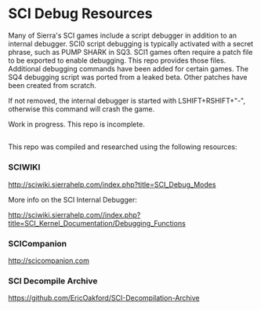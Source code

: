 # SCI Debug Resources

Many of Sierra's SCI games include a script debugger in addition to an internal debugger. SCI0 script debugging is typically activated with a secret phrase, such as PUMP SHARK in SQ3. SCI1 games often require a patch file to be exported to enable debugging. This repo provides those files. Additional debugging commands have been added for certain games. The SQ4 debugging script was ported from a leaked beta. Other patches have been created from scratch. 

If not removed, the internal debugger is started with LSHIFT+RSHIFT+"-", otherwise this command will crash the game.

Work in progress. This repo is incomplete.

##

This repo was compiled and researched using the following resources:

### SCIWIKI

http://sciwiki.sierrahelp.com/index.php?title=SCI_Debug_Modes

More info on the SCI Internal Debugger:

http://sciwiki.sierrahelp.com//index.php?title=SCI_Kernel_Documentation/Debugging_Functions

### SCICompanion

http://scicompanion.com

### SCI Decompile Archive

https://github.com/EricOakford/SCI-Decompilation-Archive

